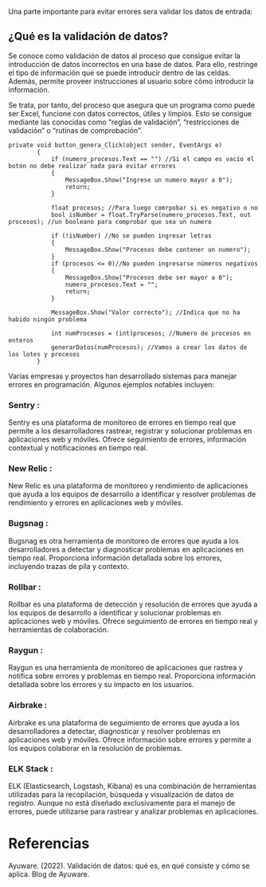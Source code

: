 Una parte importante para evitar errores sera validar los datos de entrada:

## ¿Qué es la validación de datos?
Se conoce como validación de datos al proceso que consigue evitar la introducción de datos incorrectos en una base de datos. Para ello, restringe el tipo de información que se puede introducir dentro de las celdas. Además, permite proveer instrucciones al usuario sobre cómo introducir la información.

Se trata, por tanto, del proceso que asegura que un programa como puede ser Excel, funcione con datos correctos, útiles y limpios. Esto se consigue mediante las conocidas como “reglas de validación”, “restricciones de validación” o “rutinas de comprobación”.

```
private void button_genera_Click(object sender, EventArgs e)
        {
            if (numero_procesos.Text == "") //Si el campo es vacío el botón no debe realizar nada para evitar errores
            {
                MessageBox.Show("Ingrese un numero mayor a 0");
                return;
            }

            float procesos; //Para luego comrpobar si es negativo o no
            bool isNumber = float.TryParse(numero_procesos.Text, out procesos); //un booleano para comprobar que sea un numero

            if (!isNumber) //No se pueden ingresar letras
            {
                MessageBox.Show("Procesos debe contener un numero");
            }
            if (procesos <= 0)//No pueden ingresarse números negativos
            {
                MessageBox.Show("Procesos debe ser mayor a 0");
                numero_procesos.Text = "";
                return;
            }

            MessageBox.Show("Valor correcto"); //Indica que no ha habido ningún problema
            
            int numProcesos = (int)procesos; //Numero de procesos en enteros
            generarDatos(numProcesos); //Vamos a crear los datos de los lotes y procesos
        }
```
      



Varias empresas y proyectos han desarrollado sistemas para manejar errores en programación. Algunos ejemplos notables incluyen:

### Sentry : 
Sentry es una plataforma de monitoreo de errores en tiempo real que permite a los desarrolladores rastrear, registrar y solucionar problemas en aplicaciones web y móviles. Ofrece seguimiento de errores, información contextual y notificaciones en tiempo real.

###  New Relic : 
New Relic es una plataforma de monitoreo y rendimiento de aplicaciones que ayuda a los equipos de desarrollo a identificar y resolver problemas de rendimiento y errores en aplicaciones web y móviles.

### Bugsnag : 
Bugsnag es otra herramienta de monitoreo de errores que ayuda a los desarrolladores a detectar y diagnosticar problemas en aplicaciones en tiempo real. Proporciona información detallada sobre los errores, incluyendo trazas de pila y contexto.

### Rollbar : 
Rollbar es una plataforma de detección y resolución de errores que ayuda a los equipos de desarrollo a identificar y solucionar problemas en aplicaciones web y móviles. Ofrece seguimiento de errores en tiempo real y herramientas de colaboración.

### Raygun : 
Raygun es una herramienta de monitoreo de aplicaciones que rastrea y notifica sobre errores y problemas en tiempo real. Proporciona información detallada sobre los errores y su impacto en los usuarios.

### Airbrake : 
Airbrake es una plataforma de seguimiento de errores que ayuda a los desarrolladores a detectar, diagnosticar y resolver problemas en aplicaciones web y móviles. Ofrece información sobre errores y permite a los equipos colaborar en la resolución de problemas.

### ELK Stack : 
ELK (Elasticsearch, Logstash, Kibana) es una combinación de herramientas utilizadas para la recopilación, búsqueda y visualización de datos de registro. Aunque no está diseñado exclusivamente para el manejo de errores, puede utilizarse para rastrear y analizar problemas en aplicaciones.

# Referencias
Ayuware. (2022). Validación de datos: qué es, en qué consiste y cómo se aplica. Blog de Ayuware.[ ](https://www.ayuware.es/blog/validacion-de-datos/)
